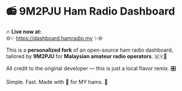 # 📻 9M2PJU Ham Radio Dashboard

🔥 **Live now at:**  
🌐✨ https://dashboard.hamradio.my ✨🌐

This is a **personalized fork** of an open-source ham radio dashboard,  
tailored by **9M2PJU** for **Malaysian amateur radio operators**. 🇲🇾📡

All credit to the original developer — this is just a local flavor remix. 🎛️

Simple. Fast. Made with 💙 for MY hams. 🚀
